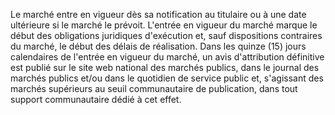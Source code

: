 
Le marché entre en vigueur dès sa notification au titulaire ou à une
date ultérieure si le marché le prévoit. L'entrée en vigueur du marché
marque le début des obligations juridiques d'exécution et, sauf
dispositions contraires du marché, le début des délais de réalisation.
Dans les quinze (15) jours calendaires de l'entrée en vigueur du
marché, un avis d'attribution définitive est publié sur le site web
national des marchés publics, dans le journal des marchés publics et/ou
dans le quotidien de service public et, s'agissant des marchés
supérieurs au seuil communautaire de publication, dans tout support
communautaire dédié à cet effet.
